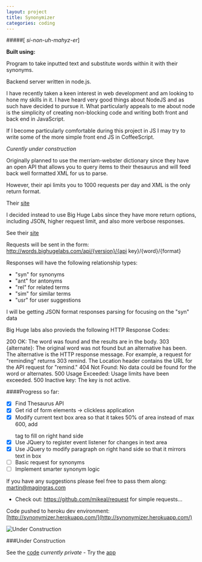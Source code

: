 ```yaml
---
layout: project
title: Synonymizer
categories: coding
---
```


#####\[ *si-non-uh-mahyz-er*\]

<p><strong>Built using:</strong>&nbsp;&nbsp;<span class="pict-prog-nodejs01 icon-2x"> </span>&nbsp;<span class="pict-html5-01 icon-2x"> </span>&nbsp;<span class="pict-css3-01 icon-2x"> </span>&nbsp;<span class="pict-prog-js02 icon-2x"> </span></p>



Program to take inputted text and substitute words within it with their synonyms.

Backend server written in node.js.   

I have recently taken a keen interest in web development and am looking to hone my skills in it. I have heard very good things about NodeJS and as such have decided to pursue it. What particularly appeals to me about node is the simplicity of creating non-blocking code and writing both front and back end in JavaScript.    

If I become particularly comfortable during this project in JS I may try to write some of the more simple front end JS in CoffeeScript.
  
*Curently under construction* <!-- abridge -->

Originally planned to use the merriam-webster dictionary since they have an open API that allows you to query items to their thesaurus and will feed back well formatted XML for us to parse.   

However, their api limits you to 1000 requests per day and XML is the only return format.

Their [site](http://www.dictionaryapi.com/)   

I decided instead to use Big Huge Labs since they have more return options, including JSON, higher request limit, and also more verbose responses.

See their [site](http://words.bighugelabs.com/api.php)

Requests will be sent in the form: http://words.bighugelabs.com/api/{version}/{api key}/{word}/{format}

Responses will have the following relationship types:
- "syn" for synonyms
- "ant" for antonyms
- "rel" for related terms
- "sim" for similar terms
- "usr" for user suggestions

I will be getting JSON format responses parsing for focusing on the "syn" data

Big Huge labs also provieds the following HTTP Response Codes:

200 OK: The word was found and the results are in the body.
303 {alternate}: The original word was not found but an alternative has been. The alternative is the HTTP response message. For example, a request for "reminding" returns 303 remind. The Location header contains the URL for the API request for "remind."
404 Not Found: No data could be found for the word or alternates.
500 Usage Exceeded: Usage limits have been exceeded.
500 Inactive key: The key is not active.

####Progress so far:

- [x] Find Thesaurus API
- [x] Get rid of form elements -> clickless application
- [x] Modify current text box area so that it takes 50% of area instead of max 600, add <p></p> tag to fill on right hand side
- [x] Use JQuery to register event listener for changes in text area
- [x] Use JQuery to modify paragraph on right hand side so that it mirrors text in box
- [ ] Basic request for synonyms
- [ ] Implement smarter synonym logic

If you have any suggestions please feel free to pass them along:   	<a href="mailto:martin@magingras.com?Subject=Synonymizer%20Suggestion" title="Email Me!">martin@magingras.com</a>



* Check out: https://github.com/mikeal/request for simple requests...


Code pushed to heroku dev environment: [http://synonymizer.herokuapp.com/](http://synonymizer.herokuapp.com/)


![Under Construction](http://t3.gstatic.com/images?q=tbn:ANd9GcQxVIewybJj0mbyVLfpoFPIXkAfcYCtQKhRqdFrYvKRRyKwxy5p "Under Construction")

###Under Construction

See the [code](https://github.com/mgingras/synonymizer) *currently private* - Try the [app](http://synonymizer.herokuapp.com/)
